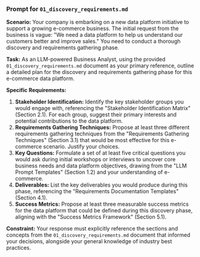 ### **Prompt for `01_discovery_requirements.md`**

**Scenario:** Your company is embarking on a new data platform initiative to support a growing e-commerce business. The initial request from the business is vague: "We need a data platform to help us understand our customers better and improve sales." You need to conduct a thorough discovery and requirements gathering phase.

**Task:** As an LLM-powered Business Analyst, using the provided `01_discovery_requirements.md` document as your primary reference, outline a detailed plan for the discovery and requirements gathering phase for this e-commerce data platform.

**Specific Requirements:**
1.  **Stakeholder Identification:** Identify the key stakeholder groups you would engage with, referencing the "Stakeholder Identification Matrix" (Section 2.1). For each group, suggest their primary interests and potential contributions to the data platform.
2.  **Requirements Gathering Techniques:** Propose at least three different requirements gathering techniques from the "Requirements Gathering Techniques" (Section 3.1) that would be most effective for this e-commerce scenario. Justify your choices.
3.  **Key Questions:** Formulate a set of at least five critical questions you would ask during initial workshops or interviews to uncover core business needs and data platform objectives, drawing from the "LLM Prompt Templates" (Section 1.2) and your understanding of e-commerce.
4.  **Deliverables:** List the key deliverables you would produce during this phase, referencing the "Requirements Documentation Templates" (Section 4.1).
5.  **Success Metrics:** Propose at least three measurable success metrics for the data platform that could be defined during this discovery phase, aligning with the "Success Metrics Framework" (Section 5.1).

**Constraint:** Your response must explicitly reference the sections and concepts from the `01_discovery_requirements.md` document that informed your decisions, alongside your general knowledge of industry best practices.
